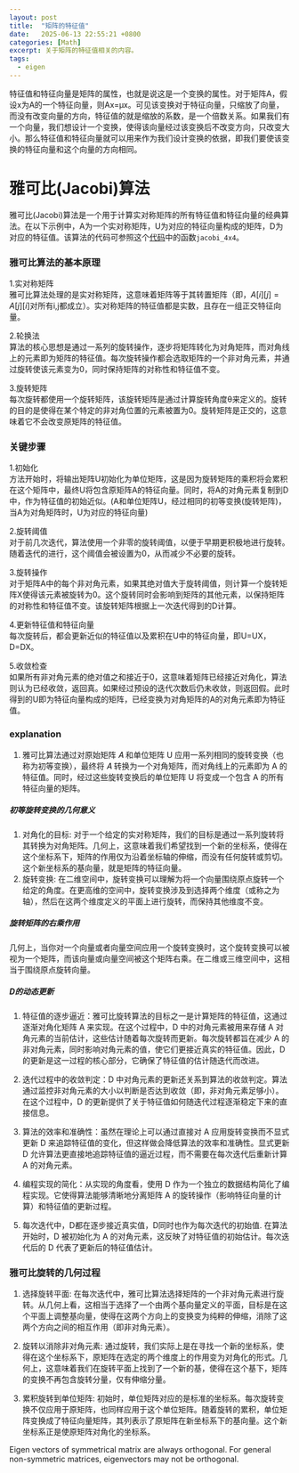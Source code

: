 ```yaml
---
layout: post
title:  "矩阵的特征值"
date:   2025-06-13 22:55:21 +0800
categories: [Math]
excerpt: 关于矩阵的特征值相关的内容。
tags: 
  - eigen
---
```


特征值和特征向量是矩阵的属性，也就是说这是一个变换的属性。对于矩阵A，假设x为A的一个特征向量，则Ax=μx。可见该变换对于特征向量，只缩放了向量，而没有改变向量的方向，特征值的就是缩放的系数，是一个倍数关系。如果我们有一个向量，我们想设计一个变换，使得该向量经过该变换后不改变方向，只改变大小。那么特征值和特征向量就可以用来作为我们设计变换的依据，即我们要使该变换的特征向量和这个向量的方向相同。

# 雅可比(Jacobi)算法

雅可比(Jacobi)算法是一个用于计算实对称矩阵的所有特征值和特征向量的经典算法。在以下示例中，A为一个实对称矩阵，U为对应的特征向量构成的矩阵，D为对应的特征值。该算法的代码可参照这个[代码](https://github.com/blue-stone-j/pnp/blob/main/p3p/p3p.cpp)中的函数`jacobi_4x4`。

### 雅可比算法的基本原理

1.实对称矩阵  
雅可比算法处理的是实对称矩阵，这意味着矩阵等于其转置矩阵（即，$A[i][j] = A[j][i]$对所有i,j都成立）。实对称矩阵的特征值都是实数，且存在一组正交特征向量。

2.轮换法  
算法的核心思想是通过一系列的旋转操作，逐步将矩阵转化为对角矩阵，而对角线上的元素即为矩阵的特征值。每次旋转操作都会选取矩阵的一个非对角元素，并通过旋转使该元素变为0，同时保持矩阵的对称性和特征值不变。

3.旋转矩阵  
每次旋转都使用一个旋转矩阵，该旋转矩阵是通过计算旋转角度θ来定义的。旋转的目的是使得在某个特定的非对角位置的元素被置为0。旋转矩阵是正交的，这意味着它不会改变原矩阵的特征值。

### 关键步骤

1.初始化  
方法开始时，将输出矩阵U初始化为单位矩阵，这是因为旋转矩阵的乘积将会累积在这个矩阵中，最终U将包含原矩阵A的特征向量。同时，将A的对角元素复制到D中，作为特征值的初始近似。(A和单位矩阵U，经过相同的初等变换(旋转矩阵)，当A为对角矩阵时，U为对应的特征向量)

2.旋转阈值  
对于前几次迭代，算法使用一个非零的旋转阈值，以便于早期更积极地进行旋转。随着迭代的进行，这个阈值会被设置为0，从而减少不必要的旋转。

3.旋转操作  
对于矩阵A中的每个非对角元素，如果其绝对值大于旋转阈值，则计算一个旋转矩阵X使得该元素被旋转为0。这个旋转同时会影响到矩阵的其他元素，以保持矩阵的对称性和特征值不变。该旋转矩阵根据上一次迭代得到的D计算。

4.更新特征值和特征向量  
每次旋转后，都会更新近似的特征值以及累积在U中的特征向量，即U=UX，D=DX。

5.收敛检查  
如果所有非对角元素的绝对值之和接近于0，这意味着矩阵已经接近对角化，算法则认为已经收敛，返回真。如果经过预设的迭代次数后仍未收敛，则返回假。此时得到的U即为特征向量构成的矩阵，已经变换为对角矩阵的A的对角元素即为特征值。

### explanation

1. 雅可比算法通过对原始矩阵 𝐴 和单位矩阵 U 应用一系列相同的旋转变换（也称为初等变换），最终将 𝐴 转换为一个对角矩阵，而对角线上的元素即为 A 的特征值。同时，经过这些旋转变换后的单位矩阵 U 将变成一个包含 A 的所有特征向量的矩阵。

##### 初等旋转变换的几何意义

1. 对角化的目标: 对于一个给定的实对称矩阵，我们的目标是通过一系列旋转将其转换为对角矩阵。几何上，这意味着我们希望找到一个新的坐标系，使得在这个坐标系下，矩阵的作用仅为沿着坐标轴的伸缩，而没有任何旋转或剪切。这个新坐标系的基向量，就是矩阵的特征向量。
2. 旋转变换: 在二维空间中，旋转变换可以理解为将一个向量围绕原点旋转一个给定的角度。在更高维的空间中，旋转变换涉及到选择两个维度（或称之为轴），然后在这两个维度定义的平面上进行旋转，而保持其他维度不变。

##### 旋转矩阵的右乘作用

几何上，当你对一个向量或者向量空间应用一个旋转变换时，这个旋转变换可以被视为一个矩阵，而该向量或向量空间被这个矩阵右乘。在二维或三维空间中，这相当于围绕原点旋转向量。

##### D的动态更新

1. 特征值的逐步逼近：雅可比旋转算法的目标之一是计算矩阵的特征值，这通过逐渐对角化矩阵 A 来实现。在这个过程中，D 中的对角元素被用来存储 A 对角元素的当前估计，这些估计随着每次旋转而更新。每次旋转都旨在减少 A 的非对角元素，同时影响对角元素的值，使它们更接近真实的特征值。因此，D 的更新是这一过程的核心部分，它确保了特征值的估计随迭代而改进。

2. 迭代过程中的收敛判定：D 中对角元素的更新还关系到算法的收敛判定。算法通过监控非对角元素的大小以判断是否达到收敛（即，非对角元素足够小）。在这个过程中，D 的更新提供了关于特征值如何随迭代过程逐渐稳定下来的直接信息。

3. 算法的效率和准确性：虽然在理论上可以通过直接对 A 应用旋转变换而不显式更新 D 来追踪特征值的变化，但这样做会降低算法的效率和准确性。显式更新 D 允许算法更直接地追踪特征值的逼近过程，而不需要在每次迭代后重新计算 A 的对角元素。

4. 编程实现的简化：从实现的角度看，使用 D 作为一个独立的数据结构简化了编程实现。它使得算法能够清晰地分离矩阵 A 的旋转操作（影响特征向量的计算）和特征值的更新过程。

5. 每次迭代中，D都在逐步接近真实值，D同时也作为每次迭代的初始值. 在算法开始时，D 被初始化为 A 的对角元素，这反映了对特征值的初始估计。每次迭代后的 D 代表了更新后的特征值估计。

### 雅可比旋转的几何过程

1. 选择旋转平面: 在每次迭代中，雅可比算法选择矩阵的一个非对角元素进行旋转。从几何上看，这相当于选择了一个由两个基向量定义的平面，目标是在这个平面上调整基向量，使得在这两个方向上的变换变为纯粹的伸缩，消除了这两个方向之间的相互作用（即非对角元素）。

2. 旋转以消除非对角元素: 通过旋转，我们实际上是在寻找一个新的坐标系，使得在这个坐标系下，原矩阵在选定的两个维度上的作用变为对角化的形式。几何上，这意味着我们在旋转平面上找到了一个新的基，使得在这个基下，矩阵的变换不再包含旋转分量，仅有伸缩分量。

3. 累积旋转到单位矩阵: 初始时，单位矩阵对应的是标准的坐标系。每次旋转变换不仅应用于原矩阵，也同样应用于这个单位矩阵。随着旋转的累积，单位矩阵变换成了特征向量矩阵，其列表示了原矩阵在新坐标系下的基向量。这个新坐标系正是使原矩阵对角化的坐标系。

Eigen vectors of symmetrical matrix are always orthogonal. For general non-symmetric matrices, eigenvectors may not be orthogonal.
